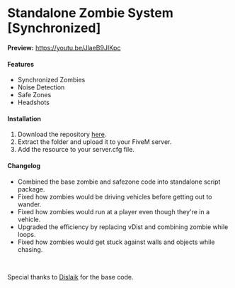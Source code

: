 <h1>Standalone Zombie System [Synchronized]</h1>

<strong>Preview:</strong> https://youtu.be/JlaeB9JIKpc

<h4>Features</h4>

<ul>
    <li>Synchronized Zombies</li>
    <li>Noise Detection</li>
    <li>Safe Zones</li>
    <li>Headshots</li>
</ul>

<h4>Installation</h4>

<ol>
  <li>Download the repository <a href="https://github.com/WeponzTV/Standalone-Zombie-System">here</a>.</li>
  <li>Extract the folder and upload it to your FiveM server.</li>
  <li>Add the resource to your server.cfg file.</li>
</ol>

<h4>Changelog</h4>

<ul>
  <li>Combined the base zombie and safezone code into standalone script package.</li>
  <li>Fixed how zombies would be driving vehicles before getting out to wander.</li>
  <li>Fixed how zombies would run at a player even though they're in a vehicle.</li>
  <li>Upgraded the efficiency by replacing vDist and combining zombie while loops.</li>
  <li>Fixed how zombies would get stuck against walls and objects while chasing.</li>
</ul>

<br>

Special thanks to <a href="https://github.com/Dislaik">Dislaik</a> for the base code.
